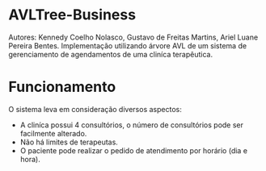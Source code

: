 # AVLTree-Business
Autores: Kennedy Coelho Nolasco, Gustavo de Freitas Martins, Ariel Luane Pereira Bentes.
Implementação utilizando árvore AVL de um sistema de gerenciamento de agendamentos de uma cliníca terapêutica.
# Funcionamento
O sistema leva em consideração diversos aspectos:
- A cliníca possui 4 consultórios, o número de consultórios pode ser facilmente alterado.
- Não há limites de terapeutas.
- O paciente pode realizar o pedido de atendimento por horário (dia e hora).
